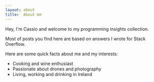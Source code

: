 ```yaml
---
layout: about
title:  About me
---
```


Hey, I'm Cassio and welcome to my programming insights collection.

Most of posts you find here are based on answers I wrote for Stack Overflow. 

Here are some quick facts about me and my interests:

- Cooking and wine enthusiast
- Passionate about drones and photography
- Living, working and drinking in Ireland


